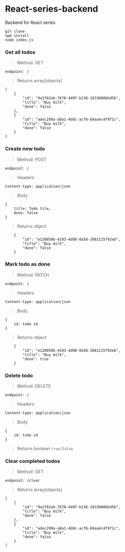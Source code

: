 # React-series-backend
Backend for React series


```
git clone
npm install
node index.js
```

### Get all todos

> Method: GET

`endpoint: /`

> Returns array[objects]
```
[
    {
        "id": "9a1f82ab-7670-449f-b136-1833600bbd5b",
        "title": "Buy milk",
        "done": false
    },
    {
        "id": "adec299a-a0a1-4ddc-acf6-b9aa4c4f9f1c",
        "title": "Buy milk",
        "done": false
    }
]
```

### Create new todo

> Method: POST

`endpoint: /`

> Headers

`Content-type: application/json`

> Body 

```
{
    title: Todo tile,
    done: false
}
```

> Returns object

```
    {
        "id": "e120050b-4193-4d98-8a58-2081115f92eb",
        "title": "Buy milk",
        "done": false
    }
```
   

### Mark todo as done

> Method: PATCH

`endpoint: /`

> Headers

`Content-type: application/json`

> Body
```
{
    id: todo id
}
```

> Returns object
```
    {
        "id": "e120050b-4193-4d98-8a58-2081115f92eb",
        "title": "Buy milk",
        "done": true
    }
```
    
### Delete todo

> Method: DELETE

`endpoint: /`

> Headers

`Content-type: application/json`

> Body
```
{
    id: todo id
}
```
> Returns boolean
`true|false`


### Clear completed todos

> Method: GET

`endpoint: /clear`

> Returns array[objects]

```
[
    {
        "id": "9a1f82ab-7670-449f-b136-1833600bbd5b",
        "title": "Buy milk",
        "done": false
    },
    {
        "id": "adec299a-a0a1-4ddc-acf6-b9aa4c4f9f1c",
        "title": "Buy milk",
        "done": false
    }
]
```
